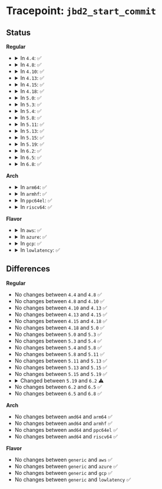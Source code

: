 # Tracepoint: <code>jbd2_start_commit</code>

## Status
<b>Regular</b>
<ul>
<li>
<details>
<summary>In <code>4.4</code>: ✅</summary>

Event:

```c
struct trace_event_raw_jbd2_commit {
    struct trace_entry ent;
    dev_t dev;
    char sync_commit;
    int transaction;
    char __data[0];
};
```
Function:

```c
void trace_event_raw_event_jbd2_commit(void *__data, journal_t *journal, transaction_t *commit_transaction);
```
</details>
</li>
<li>
<details>
<summary>In <code>4.8</code>: ✅</summary>

Event:

```c
struct trace_event_raw_jbd2_commit {
    struct trace_entry ent;
    dev_t dev;
    char sync_commit;
    int transaction;
    char __data[0];
};
```
Function:

```c
void trace_event_raw_event_jbd2_commit(void *__data, journal_t *journal, transaction_t *commit_transaction);
```
</details>
</li>
<li>
<details>
<summary>In <code>4.10</code>: ✅</summary>

Event:

```c
struct trace_event_raw_jbd2_commit {
    struct trace_entry ent;
    dev_t dev;
    char sync_commit;
    int transaction;
    char __data[0];
};
```
Function:

```c
void trace_event_raw_event_jbd2_commit(void *__data, journal_t *journal, transaction_t *commit_transaction);
```
</details>
</li>
<li>
<details>
<summary>In <code>4.13</code>: ✅</summary>

Event:

```c
struct trace_event_raw_jbd2_commit {
    struct trace_entry ent;
    dev_t dev;
    char sync_commit;
    int transaction;
    char __data[0];
};
```
Function:

```c
void trace_event_raw_event_jbd2_commit(void *__data, journal_t *journal, transaction_t *commit_transaction);
```
</details>
</li>
<li>
<details>
<summary>In <code>4.15</code>: ✅</summary>

Event:

```c
struct trace_event_raw_jbd2_commit {
    struct trace_entry ent;
    dev_t dev;
    char sync_commit;
    int transaction;
    char __data[0];
};
```
Function:

```c
void trace_event_raw_event_jbd2_commit(void *__data, journal_t *journal, transaction_t *commit_transaction);
```
</details>
</li>
<li>
<details>
<summary>In <code>4.18</code>: ✅</summary>

Event:

```c
struct trace_event_raw_jbd2_commit {
    struct trace_entry ent;
    dev_t dev;
    char sync_commit;
    int transaction;
    char __data[0];
};
```
Function:

```c
void trace_event_raw_event_jbd2_commit(void *__data, journal_t *journal, transaction_t *commit_transaction);
```
</details>
</li>
<li>
<details>
<summary>In <code>5.0</code>: ✅</summary>

Event:

```c
struct trace_event_raw_jbd2_commit {
    struct trace_entry ent;
    dev_t dev;
    char sync_commit;
    int transaction;
    char __data[0];
};
```
Function:

```c
void trace_event_raw_event_jbd2_commit(void *__data, journal_t *journal, transaction_t *commit_transaction);
```
</details>
</li>
<li>
<details>
<summary>In <code>5.3</code>: ✅</summary>

Event:

```c
struct trace_event_raw_jbd2_commit {
    struct trace_entry ent;
    dev_t dev;
    char sync_commit;
    int transaction;
    char __data[0];
};
```
Function:

```c
void trace_event_raw_event_jbd2_commit(void *__data, journal_t *journal, transaction_t *commit_transaction);
```
</details>
</li>
<li>
<details>
<summary>In <code>5.4</code>: ✅</summary>

Event:

```c
struct trace_event_raw_jbd2_commit {
    struct trace_entry ent;
    dev_t dev;
    char sync_commit;
    int transaction;
    char __data[0];
};
```
Function:

```c
void trace_event_raw_event_jbd2_commit(void *__data, journal_t *journal, transaction_t *commit_transaction);
```
</details>
</li>
<li>
<details>
<summary>In <code>5.8</code>: ✅</summary>

Event:

```c
struct trace_event_raw_jbd2_commit {
    struct trace_entry ent;
    dev_t dev;
    char sync_commit;
    int transaction;
    char __data[0];
};
```
Function:

```c
void trace_event_raw_event_jbd2_commit(void *__data, journal_t *journal, transaction_t *commit_transaction);
```
</details>
</li>
<li>
<details>
<summary>In <code>5.11</code>: ✅</summary>

Event:

```c
struct trace_event_raw_jbd2_commit {
    struct trace_entry ent;
    dev_t dev;
    char sync_commit;
    int transaction;
    char __data[0];
};
```
Function:

```c
void trace_event_raw_event_jbd2_commit(void *__data, journal_t *journal, transaction_t *commit_transaction);
```
</details>
</li>
<li>
<details>
<summary>In <code>5.13</code>: ✅</summary>

Event:

```c
struct trace_event_raw_jbd2_commit {
    struct trace_entry ent;
    dev_t dev;
    char sync_commit;
    int transaction;
    char __data[0];
};
```
Function:

```c
void trace_event_raw_event_jbd2_commit(void *__data, journal_t *journal, transaction_t *commit_transaction);
```
</details>
</li>
<li>
<details>
<summary>In <code>5.15</code>: ✅</summary>

Event:

```c
struct trace_event_raw_jbd2_commit {
    struct trace_entry ent;
    dev_t dev;
    char sync_commit;
    int transaction;
    char __data[0];
};
```
Function:

```c
void trace_event_raw_event_jbd2_commit(void *__data, journal_t *journal, transaction_t *commit_transaction);
```
</details>
</li>
<li>
<details>
<summary>In <code>5.19</code>: ✅</summary>

Event:

```c
struct trace_event_raw_jbd2_commit {
    struct trace_entry ent;
    dev_t dev;
    char sync_commit;
    int transaction;
    char __data[0];
};
```
Function:

```c
void trace_event_raw_event_jbd2_commit(void *__data, journal_t *journal, transaction_t *commit_transaction);
```
</details>
</li>
<li>
<details>
<summary>In <code>6.2</code>: ✅</summary>

Event:

```c
struct trace_event_raw_jbd2_commit {
    struct trace_entry ent;
    dev_t dev;
    char sync_commit;
    tid_t transaction;
    char __data[0];
};
```
Function:

```c
void trace_event_raw_event_jbd2_commit(void *__data, journal_t *journal, transaction_t *commit_transaction);
```
</details>
</li>
<li>
<details>
<summary>In <code>6.5</code>: ✅</summary>

Event:

```c
struct trace_event_raw_jbd2_commit {
    struct trace_entry ent;
    dev_t dev;
    char sync_commit;
    tid_t transaction;
    char __data[0];
};
```
Function:

```c
void trace_event_raw_event_jbd2_commit(void *__data, journal_t *journal, transaction_t *commit_transaction);
```
</details>
</li>
<li>
<details>
<summary>In <code>6.8</code>: ✅</summary>

Event:

```c
struct trace_event_raw_jbd2_commit {
    struct trace_entry ent;
    dev_t dev;
    char sync_commit;
    tid_t transaction;
    char __data[0];
};
```
Function:

```c
void trace_event_raw_event_jbd2_commit(void *__data, journal_t *journal, transaction_t *commit_transaction);
```
</details>
</li>
</ul>
<b>Arch</b>
<ul>
<li>
<details>
<summary>In <code>arm64</code>: ✅</summary>

Event:

```c
struct trace_event_raw_jbd2_commit {
    struct trace_entry ent;
    dev_t dev;
    char sync_commit;
    int transaction;
    char __data[0];
};
```
Function:

```c
void trace_event_raw_event_jbd2_commit(void *__data, journal_t *journal, transaction_t *commit_transaction);
```
</details>
</li>
<li>
<details>
<summary>In <code>armhf</code>: ✅</summary>

Event:

```c
struct trace_event_raw_jbd2_commit {
    struct trace_entry ent;
    dev_t dev;
    char sync_commit;
    int transaction;
    char __data[0];
};
```
Function:

```c
void trace_event_raw_event_jbd2_commit(void *__data, journal_t *journal, transaction_t *commit_transaction);
```
</details>
</li>
<li>
<details>
<summary>In <code>ppc64el</code>: ✅</summary>

Event:

```c
struct trace_event_raw_jbd2_commit {
    struct trace_entry ent;
    dev_t dev;
    char sync_commit;
    int transaction;
    char __data[0];
};
```
Function:

```c
void trace_event_raw_event_jbd2_commit(void *__data, journal_t *journal, transaction_t *commit_transaction);
```
</details>
</li>
<li>
<details>
<summary>In <code>riscv64</code>: ✅</summary>

Event:

```c
struct trace_event_raw_jbd2_commit {
    struct trace_entry ent;
    dev_t dev;
    char sync_commit;
    int transaction;
    char __data[0];
};
```
Function:

```c
void trace_event_raw_event_jbd2_commit(void *__data, journal_t *journal, transaction_t *commit_transaction);
```
</details>
</li>
</ul>
<b>Flavor</b>
<ul>
<li>
<details>
<summary>In <code>aws</code>: ✅</summary>

Event:

```c
struct trace_event_raw_jbd2_commit {
    struct trace_entry ent;
    dev_t dev;
    char sync_commit;
    int transaction;
    char __data[0];
};
```
Function:

```c
void trace_event_raw_event_jbd2_commit(void *__data, journal_t *journal, transaction_t *commit_transaction);
```
</details>
</li>
<li>
<details>
<summary>In <code>azure</code>: ✅</summary>

Event:

```c
struct trace_event_raw_jbd2_commit {
    struct trace_entry ent;
    dev_t dev;
    char sync_commit;
    int transaction;
    char __data[0];
};
```
Function:

```c
void trace_event_raw_event_jbd2_commit(void *__data, journal_t *journal, transaction_t *commit_transaction);
```
</details>
</li>
<li>
<details>
<summary>In <code>gcp</code>: ✅</summary>

Event:

```c
struct trace_event_raw_jbd2_commit {
    struct trace_entry ent;
    dev_t dev;
    char sync_commit;
    int transaction;
    char __data[0];
};
```
Function:

```c
void trace_event_raw_event_jbd2_commit(void *__data, journal_t *journal, transaction_t *commit_transaction);
```
</details>
</li>
<li>
<details>
<summary>In <code>lowlatency</code>: ✅</summary>

Event:

```c
struct trace_event_raw_jbd2_commit {
    struct trace_entry ent;
    dev_t dev;
    char sync_commit;
    int transaction;
    char __data[0];
};
```
Function:

```c
void trace_event_raw_event_jbd2_commit(void *__data, journal_t *journal, transaction_t *commit_transaction);
```
</details>
</li>
</ul>

## Differences
<b>Regular</b>
<ul>
<li>
No changes between <code>4.4</code> and <code>4.8</code> ✅
</li>
<li>
No changes between <code>4.8</code> and <code>4.10</code> ✅
</li>
<li>
No changes between <code>4.10</code> and <code>4.13</code> ✅
</li>
<li>
No changes between <code>4.13</code> and <code>4.15</code> ✅
</li>
<li>
No changes between <code>4.15</code> and <code>4.18</code> ✅
</li>
<li>
No changes between <code>4.18</code> and <code>5.0</code> ✅
</li>
<li>
No changes between <code>5.0</code> and <code>5.3</code> ✅
</li>
<li>
No changes between <code>5.3</code> and <code>5.4</code> ✅
</li>
<li>
No changes between <code>5.4</code> and <code>5.8</code> ✅
</li>
<li>
No changes between <code>5.8</code> and <code>5.11</code> ✅
</li>
<li>
No changes between <code>5.11</code> and <code>5.13</code> ✅
</li>
<li>
No changes between <code>5.13</code> and <code>5.15</code> ✅
</li>
<li>
No changes between <code>5.15</code> and <code>5.19</code> ✅
</li>
<li>
<details>
<summary>Changed between <code>5.19</code> and <code>6.2</code> ⚠️</summary>
<ul>
<li>
<b>Event changed. </b>
</li>
<li>
<b>Field type changed. </b>
<code>int transaction</code> ➡️ <code>tid_t transaction</code>
</li>
</ul>
</details>
</li>
<li>
No changes between <code>6.2</code> and <code>6.5</code> ✅
</li>
<li>
No changes between <code>6.5</code> and <code>6.8</code> ✅
</li>
</ul>
<b>Arch</b>
<ul>
<li>
No changes between <code>amd64</code> and <code>arm64</code> ✅
</li>
<li>
No changes between <code>amd64</code> and <code>armhf</code> ✅
</li>
<li>
No changes between <code>amd64</code> and <code>ppc64el</code> ✅
</li>
<li>
No changes between <code>amd64</code> and <code>riscv64</code> ✅
</li>
</ul>
<b>Flavor</b>
<ul>
<li>
No changes between <code>generic</code> and <code>aws</code> ✅
</li>
<li>
No changes between <code>generic</code> and <code>azure</code> ✅
</li>
<li>
No changes between <code>generic</code> and <code>gcp</code> ✅
</li>
<li>
No changes between <code>generic</code> and <code>lowlatency</code> ✅
</li>
</ul>
